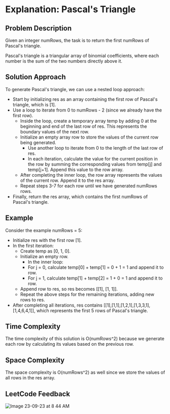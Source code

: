 # Explanation: Pascal's Triangle

## Problem Description

Given an integer numRows, the task is to return the first numRows of Pascal's triangle.

Pascal's triangle is a triangular array of binomial coefficients, where each number is the sum of the two numbers directly above it.

## Solution Approach

To generate Pascal's triangle, we can use a nested loop approach:

- Start by initializing res as an array containing the first row of Pascal's triangle, which is [1].
- Use a loop to iterate from 0 to numRows - 2 (since we already have the first row).
  - Inside the loop, create a temporary array temp by adding 0 at the beginning and end of the last row of res. This represents the boundary values of the next row.
  - Initialize an empty array row to store the values of the current row being generated.
    - Use another loop to iterate from 0 to the length of the last row of res.
    - In each iteration, calculate the value for the current position in the row by summing the corresponding values from temp[j] and temp[j+1]. Append this value to the row array.
  - After completing the inner loop, the row array represents the values of the current row. Append it to the res array.
  - Repeat steps 3-7 for each row until we have generated numRows rows.
- Finally, return the res array, which contains the first numRows of Pascal's triangle.

## Example

Consider the example numRows = 5:

- Initialize res with the first row [1].
- In the first iteration:
  - Create temp as [0, 1, 0].
  - Initialize an empty row.
    - In the inner loop:
    - For j = 0, calculate temp[0] + temp[1] = 0 + 1 = 1 and append it to row.
    - For j = 1, calculate temp[1] + temp[2] = 1 + 0 = 1 and append it to row.
  - Append row to res, so res becomes [[1], [1, 1]].
  - Repeat the above steps for the remaining iterations, adding new rows to res.
- After completing all iterations, res contains [[1],[1,1],[1,2,1],[1,3,3,1],[1,4,6,4,1]], which represents the first 5 rows of Pascal's triangle.

## Time Complexity

The time complexity of this solution is O(numRows^2) because we generate each row by calculating its values based on the previous row.

## Space Complexity

The space complexity is O(numRows^2) as well since we store the values of all rows in the res array.

## LeetCode Feedback
![Image 23-09-23 at 8 44 AM](https://github.com/guilhermemello07/LeetCode-Swift/assets/72673965/b88af05b-51e6-470b-b81b-e8a933db1319)


